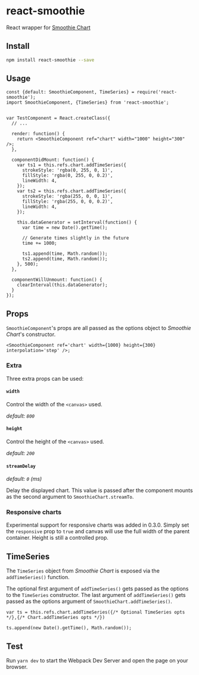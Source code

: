 # react-smoothie

React wrapper for [Smoothie Chart](http://smoothiecharts.org/)

## Install

```bash
npm install react-smoothie --save
```

## Usage

```nodejs
const {default: SmoothieComponent, TimeSeries} = require('react-smoothie');
import SmoothieComponent, {TimeSeries} from 'react-smoothie';


var TestComponent = React.createClass({
  // ...

  render: function() {
    return <SmoothieComponent ref="chart" width="1000" height="300" />;
  },

  componentDidMount: function() {
    var ts1 = this.refs.chart.addTimeSeries({
      strokeStyle: 'rgba(0, 255, 0, 1)',
      fillStyle: 'rgba(0, 255, 0, 0.2)',
      lineWidth: 4,
    });
    var ts2 = this.refs.chart.addTimeSeries({
      strokeStyle: 'rgba(255, 0, 0, 1)',
      fillStyle: 'rgba(255, 0, 0, 0.2)',
      lineWidth: 4,
    });

    this.dataGenerator = setInterval(function() {
      var time = new Date().getTime();

      // Generate times slightly in the future
      time += 1000;

      ts1.append(time, Math.random());
      ts2.append(time, Math.random());
    }, 500);
  },

  componentWillUnmount: function() {
    clearInterval(this.dataGenerator);
  }
});
```

## Props

`SmoothieComponent`'s props are all passed as the options object to _Smoothie Chart_'s constructor.

```nodejs
<SmoothieComponent ref='chart' width={1000} height={300} interpolation='step' />;
```

### Extra

Three extra props can be used:

#### `width`

Control the width of the `<canvas>` used.

_default: `800`_

#### `height`

Control the height of the `<canvas>` used.

_default: `200`_

#### `streamDelay`

_default: `0` (ms)_

Delay the displayed chart. This value is passed after the component mounts as the second argument to `SmoothieChart.streamTo`.

### Responsive charts

Experimental support for responsive charts was added in 0.3.0.
Simply set the `responsive` prop to `true` and canvas will use the full width of the parent container.
Height is still a controlled prop.

## TimeSeries

The `TimeSeries` object from _Smoothie Chart_ is exposed via the `addTimeSeries()` function.

The optional first argument of `addTimeSeries()` gets passed as the options to the `TimeSeries` constructor.
The last argument of `addTimeSeries()` gets passed as the options argument of `SmoothieChart.addTimeSeries()`.

```nodejs
var ts = this.refs.chart.addTimeSeries({/* Optional TimeSeries opts */},{/* Chart.addTimeSeries opts */})

ts.append(new Date().getTime(), Math.random());
```

## Test

Run `yarn dev` to start the Webpack Dev Server and open the page on your browser.
